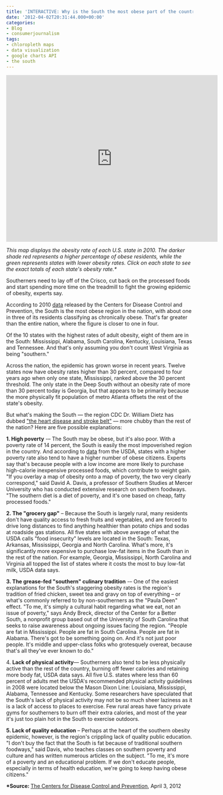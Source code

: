 ```yaml
---
title: 'INTERACTIVE: Why is the South the most obese part of the country? Five theories'
date: '2012-04-02T20:31:44.000+00:00'
categories:
- Blog
- consumerjournalism
tags:
- chloropleth maps
- data visualization
- google charts API
- the south
---
```


<p><center><iframe src="http://datavisualizi.ng/obesity.html" width="570px" height="450px" scrolling="no" frameborder="no"></iframe></center></p>
<p><em>This map displays the obesity rate of each U.S. state in 2010. The darker shade red represents a higher percentage of obese residents, while the green represents states with lower obesity rates. Click on each state to see the exact totals of each state's obesity rate.* </em></p>
<p>Southerners need to lay off of the Crisco, cut back on the processed foods and start spending more time on the treadmill to fight the growing epidemic of obesity, experts say.</p>
<p>According to 2010 <a href="http://www.cdc.gov/obesity/data/index.html">data</a> released by the Centers for Disease Control and Prevention, the South is the most obese region in the nation, with about one in three of its residents classifying as chronically obese. That's far greater than the entire nation, where the figure is closer to one in four.</p>
<p>Of the 10 states with the highest rates of adult obesity, eight of them are in the South: Mississippi, Alabama, South Carolina, Kentucky, Louisiana, Texas and Tennessee. And that's only assuming you don't count West Virginia as being "southern."</p>
<p>Across the nation, the epidemic has grown worse in recent years. Twelve states now have obesity rates higher than 30 percent, compared to four years ago when only one state, Mississippi, ranked above the 30 percent threshold. The only state in the Deep South without an obesity rate of more than 30 percent today is Georgia, but that appears to be primarily because the more physically fit population of metro Atlanta offsets the rest of the state's obesity.</p>
<p>But what's making the South –– the region CDC Dr. William Dietz has dubbed <a href="http://www.boston.com/news/health/blog/2010/08/amid_rising_obe.html">"the heart disease and stroke belt"</a> –– more chubby than the rest of the nation? Here are five possible explanations:</p>
<p><strong>1. High poverty</strong> -– The South may be obese, but it's also poor. With a poverty rate of 14 percent, the South is easily the most impoverished region in the country. And according to <a href="http://www.ers.usda.gov/FoodAtlas/">data</a> from the USDA, states with a higher poverty rate also tend to have a higher number of obese citizens. Experts say that's because people with a low income are more likely to purchase high-calorie inexpensive processed foods, which contribute to weight gain. "If you overlay a map of obesity onto a map of poverty, the two very clearly correspond," said David A. Davis, a professor of Southern Studies at Mercer University who has conducted extensive research on southern foodways. "The southern diet is a diet of poverty, and it's one based on cheap, fatty processed foods."</p>
<p><strong>2. The "grocery gap"</strong> – Because the South is largely rural, many residents don't have quality access to fresh fruits and vegetables, and are forced to drive long distances to find anything healthier than potato chips and sodas at roadside gas stations. All five states with above average of what the USDA calls "food insecurity" levels are located in the South: Texas, Arkansas, Mississippi, Georgia and North Carolina. What's more, it's significantly more expensive to purchase low-fat items in the South than in the rest of the nation. For example, Georgia, Mississippi, North Carolina and Virginia all topped the list of states where it costs the most to buy low-fat milk, USDA data says.</p>
<p><strong>3. The grease-fed "southern" culinary tradition</strong> -– One of the easiest explanations for the South's staggering obesity rates is the region's tradition of fried chicken, sweet tea and gravy on top of everything – or what's commonly referred to by non-southerners as the "Paula Deen" effect. "To me, it's simply a cultural habit regarding what we eat, not an issue of poverty," says Andy Breck, director of the Center for a Better South, a nonprofit group based out of the University of South Carolina that seeks to raise awareness about ongoing issues facing the region. "People are fat in Mississippi. People are fat in South Carolina. People are fat in Alabama. There's got to be something going on. And it's not just poor people. It's middle and upper-class folks who grotesquely overeat, because that's all they've ever known to do."</p>
<p>4. <strong>Lack of physical activity</strong>–– Southerners also tend to be less physically active than the rest of the country, burning off fewer calories and retaining more body fat, USDA data says. All five U.S. states where less than 60 percent of adults met the USDA's recommended physical activity guidelines in 2008 were located below the Mason Dixon Line: Louisiana, Mississippi, Alabama, Tennessee and Kentucky. Some researchers have speculated that the South's lack of physical activity may not be so much sheer laziness as it is a lack of access to places to exercise. Few rural areas have fancy private gyms for southerners to burn off their extra calories, and most of the year it's just too plain hot in the South to exercise outdoors.</p>
<p><strong>5. Lack of quality education</strong> – Perhaps at the heart of the southern obesity epidemic, however, is the region's crippling lack of quality public education. "I don't buy the fact that the South is fat because of traditional southern foodways," said Davis, who teaches classes on southern poverty and culture and has written numerous articles on the subject. "To me, it's more of a poverty and an educational problem. If we don't educate people, especially in terms of health education, we're going to keep having obese citizens."</p>
<p><strong>*Source: </strong><a href="http://www.cdc.gov/obesity/data/index.html">The Centers for Disease Control and Prevention</a>, April 3, 2012</p>
